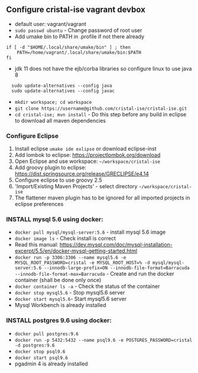 ## Configure cristal-ise vagrant devbox

- default user: vagrant/vagrant
- `sudo passwd ubuntu` - Change password of root user
- Add umake bin to PATH in .profile if not there already

```shell
if [ -d "$HOME/.local/share/umake/bin" ] ; then
    PATH=/home/vagrant/.local/share/umake/bin:$PATH
fi
```

- jdk 11 does not have the ejb/corba libraries so configure linux to use java 8

```shell
  sudo update-alternatives --config java
  sudo update-alternatives --config javac
```

- `mkdir workspace; cd workspace`
- `git clone https://username@github.com/cristal-ise/cristal-ise.git`
- `cd cristal-ise; mvn install` - Do this step before any build in eclipse to download all maven dependencies

### Configure Eclipse

1. Install eclipse `umake ide exlipse` or download eclipse-inst
1. Add lombok to eclipse: https://projectlombok.org/download
1. Open Eclipse and use workspace: `~/workspace/cristal-ise`
1. Add groovy plugin to eclipse:  https://dist.springsource.org/release/GRECLIPSE/e4.14
1. Configure eclipse to use groovy 2.5
1. 'Import/Existing Maven Projects' - select directory `~/workspace/cristal-ise`
1. The flattener maven plugin has to be ignored for all imported projects in eclipse preferences

### INSTALL mysql 5.6 using docker:

- `docker pull mysql/mysql-server:5.6` - install mysql 5.6 image
-  `docker image ls` - Check install is correct
- Read this manual: https://dev.mysql.com/doc/mysql-installation-excerpt/5.5/en/docker-mysql-getting-started.html
- `docker run -p 3306:3306 --name mysql5.6 -e MYSQL_ROOT_PASSWORD=cristal -e MYSQL_ROOT_HOST=% -d mysql/mysql-server:5.6 --innodb-large-prefix=ON --innodb-file-format=Barracuda --innodb-file-format-max=Barracuda` - Create and run the docker container (shall be done only once)
- `docker container ls -a` - Check the status of the container
- `docker stop mysql5.6` - Stop  mysql5.6 server
- `docker start mysql5.6`- Start mysql5.6 server
- Mysql Workbench is already installed

### INSTALL postgres 9.6 using docker:
- `docker pull postgres:9.6`
- `docker run -p 5432:5432 --name psql9.6 -e POSTGRES_PASSWORD=cristal -d postgres:9.6`
- `docker stop psql9.6`
- `docker start psql9.6`
- pgadmin 4 is already installed

